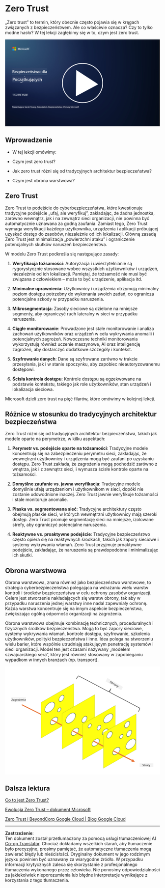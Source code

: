 <!--
CO_OP_TRANSLATOR_METADATA:
{
  "original_hash": "75f77f972d2233c584f87c1eb96c983b",
  "translation_date": "2025-09-03T17:16:46+00:00",
  "source_file": "1.5 Zero trust.md",
  "language_code": "pl"
}
-->
# Zero Trust

„Zero trust” to termin, który obecnie często pojawia się w kręgach związanych z bezpieczeństwem. Ale co właściwie oznacza? Czy to tylko modne hasło? W tej lekcji zagłębimy się w to, czym jest zero trust.

[![Obejrzyj wideo](../../translated_images/1-5_placeholder.36b707a8de54c96991f42d1e0a5979771993f470834d818e581c8de8c447bc5b.pl.png)](https://learn-video.azurefd.net/vod/player?id=ee1551cc-e7a5-4db6-a897-c286abe68a69)

## Wprowadzenie

 - W tej lekcji omówimy:
   
   
 - Czym jest zero trust?

   
  

 - Jak zero trust różni się od tradycyjnych architektur bezpieczeństwa?

   
   

 - Czym jest obrona warstwowa?

## Zero Trust

Zero Trust to podejście do cyberbezpieczeństwa, które kwestionuje tradycyjne podejście „ufaj, ale weryfikuj”, zakładając, że żadna jednostka, zarówno wewnątrz, jak i na zewnątrz sieci organizacji, nie powinna być automatycznie uznawana za godną zaufania. Zamiast tego, Zero Trust wymaga weryfikacji każdego użytkownika, urządzenia i aplikacji próbującej uzyskać dostęp do zasobów, niezależnie od ich lokalizacji. Główną zasadą Zero Trust jest minimalizacja „powierzchni ataku” i ograniczenie potencjalnych skutków naruszeń bezpieczeństwa.

W modelu Zero Trust podkreśla się następujące zasady:

1. **Weryfikacja tożsamości**: Autoryzacja i uwierzytelnianie są rygorystycznie stosowane wobec wszystkich użytkowników i urządzeń, niezależnie od ich lokalizacji. Pamiętaj, że tożsamość nie musi być związana z człowiekiem – może to być urządzenie, aplikacja itd.

2. **Minimalne uprawnienia**: Użytkownicy i urządzenia otrzymują minimalny poziom dostępu potrzebny do wykonania swoich zadań, co ogranicza potencjalne szkody w przypadku naruszenia.

3. **Mikrosegmentacja**: Zasoby sieciowe są dzielone na mniejsze segmenty, aby ograniczyć ruch lateralny w sieci w przypadku naruszenia.

4. **Ciągłe monitorowanie**: Prowadzone jest stałe monitorowanie i analiza zachowań użytkowników oraz urządzeń w celu wykrywania anomalii i potencjalnych zagrożeń. Nowoczesne techniki monitorowania wykorzystują również uczenie maszynowe, AI oraz inteligencję zagrożeń, aby dostarczyć dodatkowe szczegóły i kontekst.

5. **Szyfrowanie danych**: Dane są szyfrowane zarówno w trakcie przesyłania, jak i w stanie spoczynku, aby zapobiec nieautoryzowanemu dostępowi.

6. **Ścisła kontrola dostępu**: Kontrole dostępu są egzekwowane na podstawie kontekstu, takiego jak role użytkowników, stan urządzeń i lokalizacja sieciowa.

Microsoft dzieli zero trust na pięć filarów, które omówimy w kolejnej lekcji.

## Różnice w stosunku do tradycyjnych architektur bezpieczeństwa

Zero Trust różni się od tradycyjnych architektur bezpieczeństwa, takich jak modele oparte na perymetrze, w kilku aspektach:

1. **Perymetr vs. podejście oparte na tożsamości**: Tradycyjne modele koncentrują się na zabezpieczeniu perymetru sieci, zakładając, że wewnętrzni użytkownicy i urządzenia mogą być zaufani po uzyskaniu dostępu. Zero Trust zakłada, że zagrożenia mogą pochodzić zarówno z wnętrza, jak i z zewnątrz sieci, i wymusza ścisłe kontrole oparte na tożsamości.

2. **Domyślne zaufanie vs. jawna weryfikacja**: Tradycyjne modele domyślnie ufają urządzeniom i użytkownikom w sieci, dopóki nie zostanie udowodnione inaczej. Zero Trust jawnie weryfikuje tożsamości i stale monitoruje anomalie.

3. **Płaska vs. segmentowana sieć**: Tradycyjne architektury często obejmują płaskie sieci, w których wewnętrzni użytkownicy mają szeroki dostęp. Zero Trust promuje segmentację sieci na mniejsze, izolowane strefy, aby ograniczyć potencjalne naruszenia.

4. **Reaktywne vs. proaktywne podejście**: Tradycyjne bezpieczeństwo często opiera się na reaktywnych środkach, takich jak zapory sieciowe i systemy wykrywania włamań. Zero Trust przyjmuje proaktywne podejście, zakładając, że naruszenia są prawdopodobne i minimalizując ich skutki.

## Obrona warstwowa

Obrona warstwowa, znana również jako bezpieczeństwo warstwowe, to strategia cyberbezpieczeństwa polegająca na wdrażaniu wielu warstw kontroli i środków bezpieczeństwa w celu ochrony zasobów organizacji. Celem jest stworzenie nakładających się warstw obrony, tak aby w przypadku naruszenia jednej warstwy inne nadal zapewniały ochronę. Każda warstwa koncentruje się na innym aspekcie bezpieczeństwa, zwiększając ogólną odporność organizacji na zagrożenia.

Obrona warstwowa obejmuje kombinację technicznych, proceduralnych i fizycznych środków bezpieczeństwa. Mogą to być zapory sieciowe, systemy wykrywania włamań, kontrole dostępu, szyfrowanie, szkolenia użytkowników, polityki bezpieczeństwa i inne. Idea polega na stworzeniu wielu barier, które wspólnie utrudniają atakującym penetrację systemów i sieci organizacji. Model ten jest czasami nazywany „modelem szwajcarskiego sera”, który jest również stosowany w zapobieganiu wypadkom w innych branżach (np. transport).

![image](../../translated_images/swisscheese.dc1f2a129515c5af146d3fe0b5e69305e16bfb7ae348d0e4d59a02ada9f5e92b.pl.png)

## Dalsza lektura

[Co to jest Zero Trust?](https://learn.microsoft.com/security/zero-trust/zero-trust-overview?WT.mc_id=academic-96948-sayoung)

[Ewolucja Zero Trust – dokument Microsoft](https://query.prod.cms.rt.microsoft.com/cms/api/am/binary/RWJJdT?WT.mc_id=academic-96948-sayoung)

[Zero Trust i BeyondCorp Google Cloud | Blog Google Cloud](https://cloud.google.com/blog/topics/developers-practitioners/zero-trust-and-beyondcorp-google-cloud)

---

**Zastrzeżenie**:  
Ten dokument został przetłumaczony za pomocą usługi tłumaczeniowej AI [Co-op Translator](https://github.com/Azure/co-op-translator). Chociaż dokładamy wszelkich starań, aby tłumaczenie było precyzyjne, prosimy pamiętać, że automatyczne tłumaczenia mogą zawierać błędy lub nieścisłości. Oryginalny dokument w jego rodzimym języku powinien być uznawany za wiarygodne źródło. W przypadku informacji krytycznych zaleca się skorzystanie z profesjonalnego tłumaczenia wykonanego przez człowieka. Nie ponosimy odpowiedzialności za jakiekolwiek nieporozumienia lub błędne interpretacje wynikające z korzystania z tego tłumaczenia.
